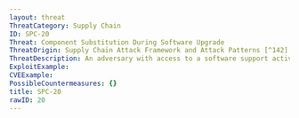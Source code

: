 ```yaml
---
layout: threat
ThreatCategory: Supply Chain
ID: SPC-20
Threat: Component Substitution During Software Upgrade
ThreatOrigin: Supply Chain Attack Framework and Attack Patterns [^142]
ThreatDescription: An adversary with access to a software support activity can substitute malicious software for a legitimate component during a software upgrade.[^142]
ExploitExample:
CVEExample:
PossibleCountermeasures: {}
title: SPC-20
rawID: 20
---
```

